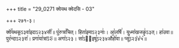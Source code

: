+++
title = "29_0271 क्वेयथ क्वेदसि - 03"

+++
२७१-३।

क्वे꣢꣯यथकूऽ३वा꣡इदाऽ२३४सी꣥॥ पु꣡रुत्रा꣢꣯चित्। हिता꣡इमाऽ२३नाः꣢। आ꣡लर्षि꣢। युध्मा꣡खजकॄ꣢ऽ३त्। हा꣢उवा॥ पुर꣡न्दाऽ२३रा꣢। प्रगा꣯या꣡त्राऽ᳒२ः᳒॥ अगा꣡ऽ२३। सा꣡ऽ२᳐इषू꣣ऽ२३४औ꣥꣯हो꣯वा॥ प्सू꣣ऽ२३꣡४꣡५꣡॥